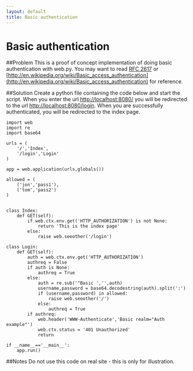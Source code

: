 ```yaml
---
layout: default
title: Basic authentication
---
```


# Basic authentication

##Problem
This is a proof of concept implementation of doing basic authentication
with web.py.
You may want to read [RFC 2617](http://www.ietf.org/rfc/rfc2617.txt) or
[http://en.wikipedia.org/wiki/Basic_access_authentication](http://en.wikipedia.org/wiki/Basic_access_authentication) for reference.

##Solution
Create a python file containing the code below and start the script.
When you enter the url [http://localhost:8080/](http://localhost:8080/) you will be redirected
to the url [http://localhost:8080/login](http://localhost:8080/login).
When you are successfully authenticated, you will be redirected to the
index page.

    import web
    import re
    import base64

    urls = (
        '/','Index',
        '/login','Login'
    )

    app = web.application(urls,globals())

    allowed = (
        ('jon','pass1'),
        ('tom','pass2')
    )


    class Index:
        def GET(self):
            if web.ctx.env.get('HTTP_AUTHORIZATION') is not None:
                return 'This is the index page'
            else:
                raise web.seeother('/login')

    class Login:
        def GET(self):
            auth = web.ctx.env.get('HTTP_AUTHORIZATION')
            authreq = False
            if auth is None:
                authreq = True
            else:
                auth = re.sub('^Basic ','',auth)
                username,password = base64.decodestring(auth).split(':')
                if (username,password) in allowed:
                    raise web.seeother('/')
                else:
                    authreq = True
            if authreq:
                web.header('WWW-Authenticate','Basic realm="Auth example"')
                web.ctx.status = '401 Unauthorized'
                return

    if __name__=='__main__':
        app.run()

##Notes
Do not use this code on real site - this is only for illustration.

